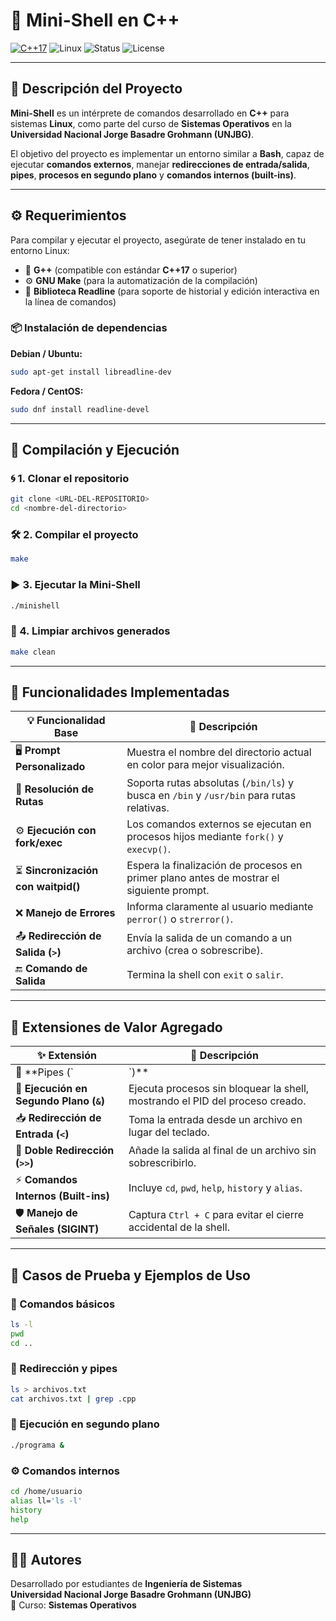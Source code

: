 # 🐚 Mini-Shell en C++

[![C++17](https://img.shields.io/badge/C%2B%2B-17-blue.svg)](https://isocpp.org/)
![Linux](https://img.shields.io/badge/OS-Linux-success.svg)
![Status](https://img.shields.io/badge/Estado-En%20Desarrollo-orange)
![License](https://img.shields.io/badge/Licencia-Acad%C3%A9mica-lightgrey)

---

## 📘 Descripción del Proyecto

**Mini-Shell** es un intérprete de comandos desarrollado en **C++** para sistemas **Linux**, como parte del curso de **Sistemas Operativos** en la **Universidad Nacional Jorge Basadre Grohmann (UNJBG)**.  

El objetivo del proyecto es implementar un entorno similar a **Bash**, capaz de ejecutar **comandos externos**, manejar **redirecciones de entrada/salida**, **pipes**, **procesos en segundo plano** y **comandos internos (built-ins)**.

---

## ⚙️ Requerimientos

Para compilar y ejecutar el proyecto, asegúrate de tener instalado en tu entorno Linux:

- 🧩 **G++** (compatible con estándar **C++17** o superior)  
- ⚙️ **GNU Make** (para la automatización de la compilación)  
- 📜 **Biblioteca Readline** (para soporte de historial y edición interactiva en la línea de comandos)

### 📦 Instalación de dependencias

**Debian / Ubuntu:**
```bash
sudo apt-get install libreadline-dev
```

**Fedora / CentOS:**
```bash
sudo dnf install readline-devel
```

---

## 🧱 Compilación y Ejecución

### 🌀 1. Clonar el repositorio
```bash
git clone <URL-DEL-REPOSITORIO>
cd <nombre-del-directorio>
```

### 🛠️ 2. Compilar el proyecto
```bash
make
```

### ▶️ 3. Ejecutar la Mini-Shell
```bash
./minishell
```

### 🧹 4. Limpiar archivos generados
```bash
make clean
```

---

## 🚀 Funcionalidades Implementadas

| 💡 **Funcionalidad Base** | 🧾 **Descripción** |
|----------------------------|--------------------|
| 🖥️ **Prompt Personalizado** | Muestra el nombre del directorio actual en color para mejor visualización. |
| 📂 **Resolución de Rutas** | Soporta rutas absolutas (`/bin/ls`) y busca en `/bin` y `/usr/bin` para rutas relativas. |
| ⚙️ **Ejecución con fork/exec** | Los comandos externos se ejecutan en procesos hijos mediante `fork()` y `execvp()`. |
| ⏳ **Sincronización con waitpid()** | Espera la finalización de procesos en primer plano antes de mostrar el siguiente prompt. |
| ❌ **Manejo de Errores** | Informa claramente al usuario mediante `perror()` o `strerror()`. |
| 📤 **Redirección de Salida (`>`)** | Envía la salida de un comando a un archivo (crea o sobrescribe). |
| 🔚 **Comando de Salida** | Termina la shell con `exit` o `salir`. |

---

## 💎 Extensiones de Valor Agregado

| ✨ **Extensión** | 🧾 **Descripción** |
|------------------|--------------------|
| 🔗 **Pipes (`|`)** | Permite encadenar comandos conectando la salida de uno con la entrada de otro. |
| 🧠 **Ejecución en Segundo Plano (`&`)** | Ejecuta procesos sin bloquear la shell, mostrando el PID del proceso creado. |
| 📥 **Redirección de Entrada (`<`)** | Toma la entrada desde un archivo en lugar del teclado. |
| 📑 **Doble Redirección (`>>`)** | Añade la salida al final de un archivo sin sobrescribirlo. |
| ⚡ **Comandos Internos (Built-ins)** | Incluye `cd`, `pwd`, `help`, `history` y `alias`. |
| 🛡️ **Manejo de Señales (SIGINT)** | Captura `Ctrl + C` para evitar el cierre accidental de la shell. |

---

## 🧪 Casos de Prueba y Ejemplos de Uso

### 📄 Comandos básicos
```bash
ls -l
pwd
cd ..
```

### 🔁 Redirección y pipes
```bash
ls > archivos.txt
cat archivos.txt | grep .cpp
```

### 🧩 Ejecución en segundo plano
```bash
./programa &
```

### ⚙️ Comandos internos
```bash
cd /home/usuario
alias ll='ls -l'
history
help
```

---

## 🧑‍💻 Autores

Desarrollado por estudiantes de **Ingeniería de Sistemas**  
**Universidad Nacional Jorge Basadre Grohmann (UNJBG)**  
📘 Curso: **Sistemas Operativos**





